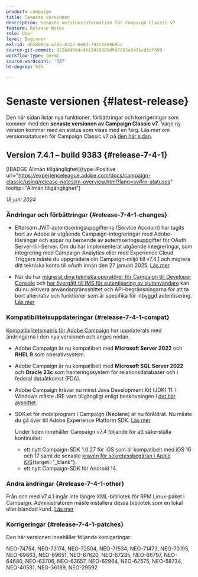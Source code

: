 ```yaml
---
product: campaign
title: Senaste versionen
description: Senaste versionsinformation för Campaign Classic v7
feature: Release Notes
role: User
level: Beginner
exl-id: d65869ca-a785-4327-8e8d-791c28e4696c
source-git-commit: 9526d466dc4613410905d9d7265c6471cd1df599
workflow-type: tm+mt
source-wordcount: '387'
ht-degree: 93%

---
```


# Senaste versionen {#latest-release}

Den här sidan listar nya funktioner, förbättringar och korrigeringar som kommer med den **senaste versionen av Campaign Classic v7**. Varje ny version kommer med en status som visas med en färg. Läs mer om versionsstatusen för Campaign Classic v7 på [den här sidan](rn-overview.md).

## Version 7.4.1 – build 9383 {#release-7-4-1}

[!BADGE Allmän tillgänglighet]{type=Positive url="https://experienceleague.adobe.com/docs/campaign-classic/using/release-notes/rn-overview.html?lang=sv#rn-statuses" tooltip="Allmän tillgänglighet"}

_18 juni 2024_

### Ändringar och förbättringar {#release-7-4-1-changes}

* Eftersom JWT-autentiseringsuppgifterna (Service Account) har tagits bort av Adobe är utgående Campaign-integreringar med Adobe-lösningar och appar nu beroende av autentiseringsuppgifter för OAuth Server-till-Server. Om du har implementerat utgående integreringar, som integrering med Campaign-Analytics eller med Experience Cloud Triggers måste du uppgradera din Campaign-miljö till v7.4.1 och migrera ditt tekniska konto till oAuth innan den 27 januari 2025. [Läs mer](../../integrations/using/oauth-technical-account.md)

* När du har [migrerat dina tekniska operatörer för Campaign till Developer Console](../../technotes/using/ims-migration.md) och [har övergått till IMS för autentisering av slutanvändare](../../technotes/using/migrate-users-to-ims.md) kan du nu aktivera användargränssnittet och API-begränsningarna för att ta bort alternativ och funktioner som är specifika för inbyggd autentisering. [Läs mer](../../technotes/using/impact-ims-migration.md)


### Kompatibilitetsuppdateringar {#release-7-4-1-compat}

[Kompatibilitetsmatris för Adobe Campaign](compatibility-matrix.md) har uppdaterats med ändringarna i den nya versionen och anges nedan.

* Adobe Campaign är nu kompatibelt med **Microsoft Server 2022** och **RHEL 9** som operativsystem.

* Adobe Campaign är nu kompatibelt med **Microsoft SQL Server 2022** och **Oracle 23c** som hanteringssystem för relationsdatabaser och i federal dataåtkomst (FDA).

* Adobe Campaign kräver nu minst Java Development Kit (JDK) 11. I Windows måste JRE vara tillgängligt enligt beskrivningen i [det här avsnittet](../../installation/using/application-server.md#jdk).

* SDK:et för mobilprogram i Campaign (Neolane) är nu föråldrat. Nu måste du gå över till Adobe Experience Platform SDK. [Läs mer](deprecated-features.md).

  Under tiden innehåller Campaign v7.4 följande för att säkerställa kontinuitet:

   * ett nytt Campaign-SDK 1.0.27 för iOS som är kompatibelt med iOS 16 och 17 samt de senaste [kraven för sekretessbegäran i Apple iOS](https://developer.apple.com/news/?id=r1henawx){target="_blank"}.
   * ett nytt Campaign-SDK för Android 14.

### Andra ändringar {#release-7-4-1-other}

Från och med v7.4.1 ingår inte längre XML-bibliotek för RPM Linux-paket i Campaign. Administratören måste installera dessa bibliotek som en lokal eller blandad kund. [Läs mer](../../installation/using/installing-packages-with-linux.md)

### Korrigeringar {#release-7-4-1-patches}

Den här versionen innehåller följande korrigeringar:

NEO-74754, NEO-73174, NEO-72504, NEO-71534, NEO-71473, NEO-70195, NEO-69663, NEO-69651, NEO-67620, NEO-67235, NEO-66797, NEO-64680, NEO-63706, NEO-63657, NEO-62964, NEO-62575, NEO-58734, NEO-40531, NEO-36189, NEO-29592

